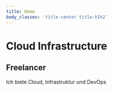 ```yaml
---
title: Home
body_classes: 'title-center title-h1h2'
---
```


# Cloud Infrastructure
## Freelancer

Ich biete Cloud, Infrastruktur und DevOps



